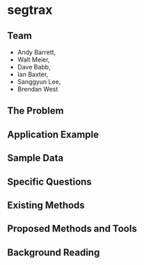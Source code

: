 # segtrax

## Team
- Andy Barrett,
- Walt Meier,
- Dave Babb,
- Ian Baxter,
- Sanggyun Lee,
- Brendan West

## The Problem


## Application Example


## Sample Data


## Specific Questions


## Existing Methods


## Proposed Methods and Tools


## Background Reading


